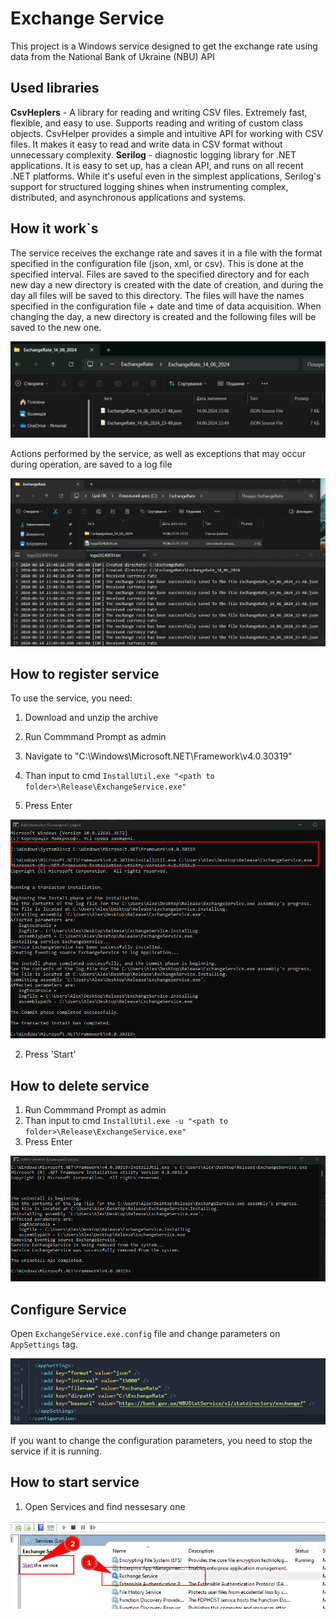 # Exchange Service

<p>This project is a Windows service designed to get 
the exchange rate using data from the National
Bank of Ukraine (NBU) API </p>

## Used libraries

 **CsvHeplers** - A library for reading and writing CSV files. Extremely fast, flexible, and easy to use. Supports reading and writing of custom class objects. CsvHelper provides a simple and intuitive API for working with CSV files. It makes it easy to read and write data in CSV format without unnecessary complexity.
 **Serilog** - diagnostic logging library for .NET applications. It is easy to set up, has a clean API, and runs on all recent .NET platforms. While it's useful even in the simplest applications, Serilog's support for structured logging shines when instrumenting complex, distributed, and asynchronous applications and systems.
## How it work`s

<p>The service receives the exchange rate and saves it in a file with the format specified in the configuration file (json, xml, or csv). This is done at the specified interval. Files are saved to the specified directory and for each new day a new directory is created with the date of creation, and during the day all files will be saved to this directory. The files will have the names specified in the configuration file + date and time of data acquisition. When changing the day, a new directory is created and the following files will be saved to the new one.</p>

![](img/exchangerates.png)

<p>Actions performed by the service, as well as exceptions that may occur during operation, are saved to a log file</p>

![](img/logs.png)

## How to register service

To use the service, you need:

1. Download and unzip the archive

2. Run Commmand Prompt as admin
3. Navigate to "C:\Windows\Microsoft.NET\Framework\v4.0.30319"
4. Than input to cmd
   `InstallUtil.exe "<path to folder>\Release\ExchangeService.exe"`
5. Press Enter

![](img/register_service.png)

2. Press 'Start'

## How to delete service

1. Run Commmand Prompt as admin
2. Than input to cmd
   `InstallUtil.exe -u "<path to folder>\Release\ExchangeService.exe"`
3. Press Enter

![](img/delete_service.png)

## Configure Service

Open `ExchangeService.exe.config` file and change parameters on `AppSettings` tag.

![](img/config.png)

If you want to change the configuration parameters, you need to stop the service if it is running.

## How to start service

1. Open Services and find nessesary one

![](img/start_service.png)
